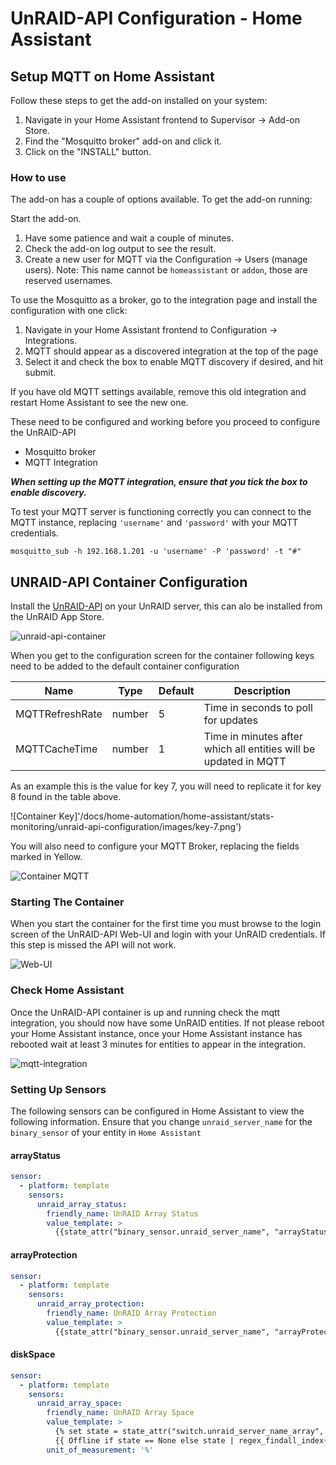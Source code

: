 # UnRAID-API Configuration - Home Assistant

## Setup MQTT on Home Assistant
Follow these steps to get the add-on installed on your system:

1. Navigate in your Home Assistant frontend to Supervisor -> Add-on Store.
2. Find the "Mosquitto broker" add-on and click it.
3. Click on the "INSTALL" button.

### How to use
The add-on has a couple of options available. To get the add-on running:

Start the add-on.
1. Have some patience and wait a couple of minutes.
2. Check the add-on log output to see the result.
3. Create a new user for MQTT via the Configuration -> Users (manage users). Note: This name cannot be `homeassistant` or `addon`, those are reserved usernames.

To use the Mosquitto as a broker, go to the integration page and install the configuration with one click:

1. Navigate in your Home Assistant frontend to Configuration -> Integrations.
2. MQTT should appear as a discovered integration at the top of the page
3. Select it and check the box to enable MQTT discovery if desired, and hit submit.

If you have old MQTT settings available, remove this old integration and restart Home Assistant to see the new one.

These need to be configured and working before you proceed to configure the UnRAID-API
 - Mosquitto broker
 - MQTT Integration

**_When setting up the MQTT integration, ensure that you tick the box to enable discovery._**

To test your MQTT server is functioning correctly you can connect to the MQTT instance, replacing `'username'` and `'password'` with your MQTT credentials. 

```
mosquitto_sub -h 192.168.1.201 -u 'username' -P 'password' -t "#"
```

## UNRAID-API Container Configuration

Install the [UnRAID-API](https://github.com/ElectricBrainUK/UnraidAPI) on your UnRAID server, this can alo be installed from the UnRAID App Store.

![unraid-api-container]('/docs/home-automation/home-assistant/stats-monitoring/unraid-api-configuration/images/unraid-api.png')

When you get to the configuration screen for the container following keys need to be added to the default container configuration

|Name|Type|Default|Description|
|---|---|---|---|
|MQTTRefreshRate|number|5|Time in seconds to poll for updates|
|MQTTCacheTime|number|1|Time in minutes after which all entities will be updated in MQTT|

As an example this is the value for key 7, you will need to replicate it for key 8 found in the table above. 

![Container Key]'/docs/home-automation/home-assistant/stats-monitoring/unraid-api-configuration/images/key-7.png')

You will also need to configure your MQTT Broker, replacing the fields marked in Yellow.

![Container MQTT]('/docs/home-automation/home-assistant/stats-monitoring/unraid-api-configuration/images/container-configuration.png')

### Starting The Container
When you start the container for the first time you must browse to the login screen of the UnRAID-API Web-UI and login with your UnRAID credentials. If this step is missed the API will not work. 

![Web-UI]('/docs/home-automation/home-assistant/stats-monitoring/unraid-api-configuration/images/web-ui.png')

### Check Home Assistant
Once the UnRAID-API container is up and running check the mqtt integration, you should now have some UnRAID entities. If not please reboot your Home Assistant instance, once your Home Assistant instance has rebooted wait at least 3 minutes for entities to appear in the integration. 

![mqtt-integration]('/dev/docs/home-automation/home-assistant/stats-monitoring/unraid-api-configuration/images/mqtt.png')

### Setting Up Sensors
The following sensors can be configured in Home Assistant to view the following information. Ensure that you change `unraid_server_name` for the `binary_sensor` of your entity in `Home Assistant`

#### arrayStatus

```YAML
sensor:
  - platform: template
    sensors:
      unraid_array_status:
        friendly_name: UnRAID Array Status
        value_template: >
          {{state_attr("binary_sensor.unraid_server_name", "arrayStatus")}}
```

#### arrayProtection


```YAML
sensor:
  - platform: template
    sensors:
      unraid_array_protection:
        friendly_name: UnRAID Array Protection
        value_template: >
          {{state_attr("binary_sensor.unraid_server_name", "arrayProtection")}}
```
#### diskSpace
 
```YAML
sensor:
  - platform: template
    sensors:
      unraid_array_space:
        friendly_name: UnRAID Array Space
        value_template: >
          {% set state = state_attr("switch.unraid_server_name_array", "diskSpace") %} 
          {{ Offline if state == None else state | regex_findall_index(".*\((\d+.?\d+) %\)") | float }}
        unit_of_measurement: '%'
```
